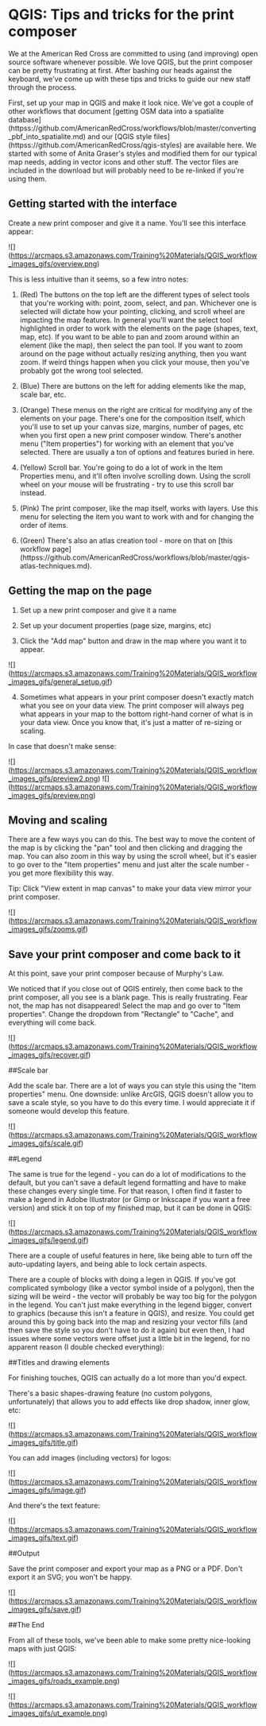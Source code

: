 # QGIS: Tips and tricks for the print composer

We at the American Red Cross are committed to using (and improving) open source software whenever possible. We love QGIS, but the print composer can be pretty frustrating at first. After bashing our heads against the keyboard, we've come up with these tips and tricks to guide our new staff through the process.

First, set up your map in QGIS and make it look nice. We've got a couple of other workflows that document [getting OSM data into a spatialite database] (httpss://github.com/AmericanRedCross/workflows/blob/master/converting_pbf_into_spatialite.md) and our [QGIS style files] (httpss://github.com/AmericanRedCross/qgis-styles) are available here. We started with some of Anita Graser's styles and modified them for our typical map needs, adding in vector icons and other stuff. The vector files are included in the download but will probably need to be re-linked if you're using them.

## Getting started with the interface

Create a new print composer and give it a name. You'll see this interface appear:

![] (https://arcmaps.s3.amazonaws.com/Training%20Materials/QGIS_workflow_images_gifs/overview.png)

This is less intuitive than it seems, so a few intro notes:

1. (Red) The buttons on the top left are the different types of select tools that you're working with: point, zoom, select, and pan. Whichever one is selected will dictate how your pointing, clicking, and scroll wheel are impacting the map features. In general you'll want the select tool highlighted in order to work with the elements on the page (shapes, text, map, etc). If you want to be able to pan and zoom around within an element (like the map), then select the pan tool. If you want to zoom around on the page without actually resizing anything, then you want zoom. If weird things happen when you click your mouse, then you've probably got the wrong tool selected.

2. (Blue) There are buttons on the left for adding elements like the map, scale bar, etc.

3. (Orange) These menus on the right are critical for modifying any of the elements on your page. There's one for the composition itself, which you'll use to set up your canvas size, margins, number of pages, etc when you first open a new print composer window. There's another menu ("Item properties") for working with an element that you've selected. There are usually a ton of options and features buried in here.

4. (Yellow) Scroll bar. You're going to do a lot of work in the Item Properties menu, and it'll often involve scrolling down. Using the scroll wheel on your mouse will be frustrating - try to use this scroll bar instead.

5. (Pink) The print composer, like the map itself, works with layers. Use this menu for selecting the item you want to work with and for changing the order of items.

6. (Green) There's also an atlas creation tool - more on that on [this workflow page] (httpss://github.com/AmericanRedCross/workflows/blob/master/qgis-atlas-techniques.md).


## Getting the map on the page

1. Set up a new print composer and give it a name

2. Set up your document properties (page size, margins, etc)

3. Click the "Add map" button and draw in the map where you want it to appear.

![] (https://arcmaps.s3.amazonaws.com/Training%20Materials/QGIS_workflow_images_gifs/general_setup.gif)

4. Sometimes what appears in your print composer doesn't exactly match what you see on your data view. The print composer will always peg what appears in your map to the bottom right-hand corner of what is in your data view. Once you know that, it's just a matter of re-sizing or scaling.

In case that doesn't make sense:

![] (https://arcmaps.s3.amazonaws.com/Training%20Materials/QGIS_workflow_images_gifs/preview2.png)
![] (https://arcmaps.s3.amazonaws.com/Training%20Materials/QGIS_workflow_images_gifs/preview.png)


## Moving and scaling

There are a few ways you can do this. The best way to move the content of the map is by clicking the "pan" tool and then clicking and dragging the map. You can also zoom in this way by using the scroll wheel, but it's easier to go over to the "Item properties" menu and just alter the scale number - you get more flexibility this way.

Tip: Click "View extent in map canvas" to make your data view mirror your print composer.

![] (https://arcmaps.s3.amazonaws.com/Training%20Materials/QGIS_workflow_images_gifs/zooms.gif)

## Save your print composer and come back to it

At this point, save your print composer because of Murphy's Law.

We noticed that if you close out of QGIS entirely, then come back to the print composer, all you see is a blank page. This is really frustrating. Fear not, the map has not disappeared! Select the map and go over to "Item properties". Change the dropdown from "Rectangle" to "Cache", and everything will come back.

![] (https://arcmaps.s3.amazonaws.com/Training%20Materials/QGIS_workflow_images_gifs/recover.gif)


##Scale bar

Add the scale bar. There are a lot of ways you can style this using the "Item properties" menu. One downside: unlike ArcGIS, QGIS doesn't allow you to save a scale style, so you have to do this every time. I would appreciate it if someone would develop this feature.

![] (https://arcmaps.s3.amazonaws.com/Training%20Materials/QGIS_workflow_images_gifs/scale.gif)

##Legend

The same is true for the legend - you can do a lot of modifications to the default, but you can't save a default legend formatting and have to make these changes every single time. For that reason, I often find it faster to make a legend in Adobe Illustrator (or Gimp or Inkscape if you want a free version) and stick it on top of my finished map, but it can be done in QGIS:

![] (https://arcmaps.s3.amazonaws.com/Training%20Materials/QGIS_workflow_images_gifs/legend.gif)

There are a couple of useful features in here, like being able to turn off the auto-updating layers, and being able to lock certain aspects.

There are a couple of blocks with doing a legen in QGIS. If you've got complicated symbology (like a vector symbol inside of a polygon), then the sizing will be weird - the vector will probably be way too big for the polygon in the legend. You can't just make everything in the legend bigger, convert to graphics (because this isn't a feature in QGIS), and resize. You could get around this by going back into the map and resizing your vector fills (and then save the style so you don't have to do it again) but even then, I had issues where some vectors were offset just a little bit in the legend, for no apparent reason (I double checked everything):

##Titles and drawing elements

For finishing touches, QGIS can actually do a lot more than you'd expect.

There's a basic shapes-drawing feature (no custom polygons, unfortunately) that allows you to add effects like drop shadow, inner glow, etc:

![] (https://arcmaps.s3.amazonaws.com/Training%20Materials/QGIS_workflow_images_gifs/title.gif)

You can add images (including vectors) for logos:

![] (https://arcmaps.s3.amazonaws.com/Training%20Materials/QGIS_workflow_images_gifs/image.gif)

And there's the text feature:

![] (https://arcmaps.s3.amazonaws.com/Training%20Materials/QGIS_workflow_images_gifs/text.gif)

##Output

Save the print composer and export your map as a PNG or a PDF. Don't export it an SVG; you won't be happy.

![] (https://arcmaps.s3.amazonaws.com/Training%20Materials/QGIS_workflow_images_gifs/save.gif)

##The End

From all of these tools, we've been able to make some pretty nice-looking maps with just QGIS:

![] (https://arcmaps.s3.amazonaws.com/Training%20Materials/QGIS_workflow_images_gifs/roads_example.png)

![] (https://arcmaps.s3.amazonaws.com/Training%20Materials/QGIS_workflow_images_gifs/ut_example.png)
